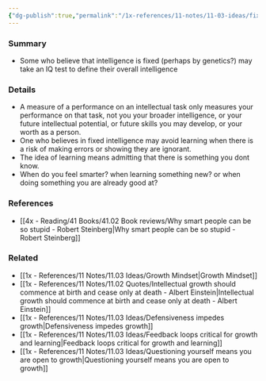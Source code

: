 ```yaml
---
{"dg-publish":true,"permalink":"/1x-references/11-notes/11-03-ideas/fixed-view-of-intelligence-leads-to-lack-of-growth/","title":"Fixed view of intelligence leads to lack of growth","dgShowBacklinks":false}
---
```



### Summary
- Some who believe that intelligence is fixed (perhaps by genetics?) may take an IQ test to define their overall intelligence

### Details
- A measure of a performance on an intellectual task only measures your performance on that task, not you your broader intelligence, or your future intellectual potential, or future skills you may develop, or your worth as a person.
- One who believes in fixed intelligence may avoid learning when there is a risk of making errors or showing they are ignorant.
- The idea of learning means admitting that there is something you dont know.
- When do you feel smarter? when learning something new? or when doing something you are already good at?

### References
- [[4x - Reading/41 Books/41.02 Book reviews/Why smart people can be so stupid - Robert Steinberg\|Why smart people can be so stupid - Robert Steinberg]]

### Related
- [[1x - References/11 Notes/11.03 Ideas/Growth Mindset\|Growth Mindset]]
- [[1x - References/11 Notes/11.02 Quotes/Intellectual growth should commence at birth and cease only at death - Albert Einstein\|Intellectual growth should commence at birth and cease only at death - Albert Einstein]]
- [[1x - References/11 Notes/11.03 Ideas/Defensiveness impedes growth\|Defensiveness impedes growth]]
- [[1x - References/11 Notes/11.03 Ideas/Feedback loops critical for growth and learning\|Feedback loops critical for growth and learning]]
- [[1x - References/11 Notes/11.03 Ideas/Questioning yourself means you are open to growth\|Questioning yourself means you are open to growth]]